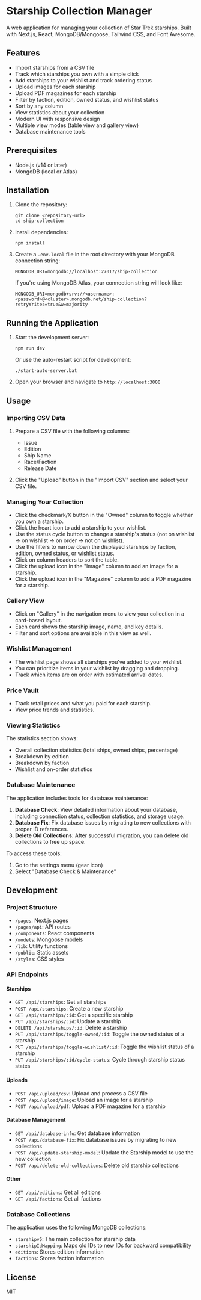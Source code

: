 # Starship Collection Manager

A web application for managing your collection of Star Trek starships. Built with Next.js, React, MongoDB/Mongoose, Tailwind CSS, and Font Awesome.

## Features

- Import starships from a CSV file
- Track which starships you own with a simple click
- Add starships to your wishlist and track ordering status
- Upload images for each starship
- Upload PDF magazines for each starship
- Filter by faction, edition, owned status, and wishlist status
- Sort by any column
- View statistics about your collection
- Modern UI with responsive design
- Multiple view modes (table view and gallery view)
- Database maintenance tools

## Prerequisites

- Node.js (v14 or later)
- MongoDB (local or Atlas)

## Installation

1. Clone the repository:
   ```
   git clone <repository-url>
   cd ship-collection
   ```

2. Install dependencies:
   ```
   npm install
   ```

3. Create a `.env.local` file in the root directory with your MongoDB connection string:
   ```
   MONGODB_URI=mongodb://localhost:27017/ship-collection
   ```

   If you're using MongoDB Atlas, your connection string will look like:
   ```
   MONGODB_URI=mongodb+srv://<username>:<password>@<cluster>.mongodb.net/ship-collection?retryWrites=true&w=majority
   ```

## Running the Application

1. Start the development server:
   ```
   npm run dev
   ```
   
   Or use the auto-restart script for development:
   ```
   ./start-auto-server.bat
   ```

2. Open your browser and navigate to `http://localhost:3000`

## Usage

### Importing CSV Data

1. Prepare a CSV file with the following columns:
   - Issue
   - Edition
   - Ship Name
   - Race/Faction
   - Release Date

2. Click the "Upload" button in the "Import CSV" section and select your CSV file.

### Managing Your Collection

- Click the checkmark/X button in the "Owned" column to toggle whether you own a starship.
- Click the heart icon to add a starship to your wishlist.
- Use the status cycle button to change a starship's status (not on wishlist → on wishlist → on order → not on wishlist).
- Use the filters to narrow down the displayed starships by faction, edition, owned status, or wishlist status.
- Click on column headers to sort the table.
- Click the upload icon in the "Image" column to add an image for a starship.
- Click the upload icon in the "Magazine" column to add a PDF magazine for a starship.

### Gallery View

- Click on "Gallery" in the navigation menu to view your collection in a card-based layout.
- Each card shows the starship image, name, and key details.
- Filter and sort options are available in this view as well.

### Wishlist Management

- The wishlist page shows all starships you've added to your wishlist.
- You can prioritize items in your wishlist by dragging and dropping.
- Track which items are on order with estimated arrival dates.

### Price Vault

- Track retail prices and what you paid for each starship.
- View price trends and statistics.

### Viewing Statistics

The statistics section shows:
- Overall collection statistics (total ships, owned ships, percentage)
- Breakdown by edition
- Breakdown by faction
- Wishlist and on-order statistics

### Database Maintenance

The application includes tools for database maintenance:
1. **Database Check**: View detailed information about your database, including connection status, collection statistics, and storage usage.
2. **Database Fix**: Fix database issues by migrating to new collections with proper ID references.
3. **Delete Old Collections**: After successful migration, you can delete old collections to free up space.

To access these tools:
1. Go to the settings menu (gear icon)
2. Select "Database Check & Maintenance"

## Development

### Project Structure

- `/pages`: Next.js pages
- `/pages/api`: API routes
- `/components`: React components
- `/models`: Mongoose models
- `/lib`: Utility functions
- `/public`: Static assets
- `/styles`: CSS styles

### API Endpoints

#### Starships
- `GET /api/starships`: Get all starships
- `POST /api/starships`: Create a new starship
- `GET /api/starships/:id`: Get a specific starship
- `PUT /api/starships/:id`: Update a starship
- `DELETE /api/starships/:id`: Delete a starship
- `PUT /api/starships/toggle-owned/:id`: Toggle the owned status of a starship
- `PUT /api/starships/toggle-wishlist/:id`: Toggle the wishlist status of a starship
- `PUT /api/starships/:id/cycle-status`: Cycle through starship status states

#### Uploads
- `POST /api/upload/csv`: Upload and process a CSV file
- `POST /api/upload/image`: Upload an image for a starship
- `POST /api/upload/pdf`: Upload a PDF magazine for a starship

#### Database Management
- `GET /api/database-info`: Get database information
- `POST /api/database-fix`: Fix database issues by migrating to new collections
- `POST /api/update-starship-model`: Update the Starship model to use the new collection
- `POST /api/delete-old-collections`: Delete old starship collections

#### Other
- `GET /api/editions`: Get all editions
- `GET /api/factions`: Get all factions

### Database Collections

The application uses the following MongoDB collections:
- `starshipv5`: The main collection for starship data
- `starshipIdMapping`: Maps old IDs to new IDs for backward compatibility
- `editions`: Stores edition information
- `factions`: Stores faction information

## License

MIT 